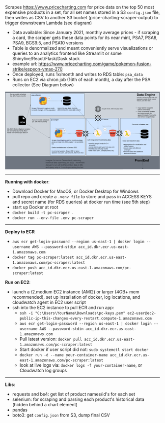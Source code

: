Scrapes https://www.pricecharting.com for price data on the top 50 most expensive products in a set, for all set names stored in a S3 `config.json` file, then writes as CSV to another S3 bucket (price-charting-scraper-output) to trigger downstream Lambda (see diagram)
   - Data available: Since January 2021, monthly average prices - if scraping a card, the scraper gets these data points for its near mint, PSA7, PSA8, PSA9, BGS9.5, and PSA10 versions
   - Table is denormalized and meant conveniently serve visualizations or queries to an analytics frontend like Streamlit or some Shinylive/React/Flask/Dask stack
   - example url: https://www.pricecharting.com/game/pokemon-fusion-strike/espeon-vmax-270
- Once deployed, runs 1x/month and writes to RDS table: `psa_data`
- Runs on EC2 via chron job (16th of each month), a day after the PSA collector (See Diagram below)


![ alt text for screen readers](/images/schema.png "Text to show on mouseover")






---
**Running with docker**:
- Download Docker for MacOS, or Docker Desktop for Windows
- pull repo and create a `.venv file` to store and pass in ACCESS KEYS and secret name (for RDS queries) at docker run time (see 5th step)
-  start up Docker at root
- `docker build -t pc-scraper .`
- `docker run --env-file .env pc-scraper`

---
**Deploy to ECR**
- `aws ecr get-login-password --region us-east-1 | docker login --username AWS --password-stdin acc_id.dkr.ecr.us-east-1.amazonaws.com`
- `docker tag pc-scraper:latest acc_id.dkr.ecr.us-east-1.amazonaws.com/pc-scraper:latest`
- `docker push acc_id.dkr.ecr.us-east-1.amazonaws.com/pc-scraper:latest`

**Run on EC2**:
- launch a t2.medium	 EC2 instance (AMI2) or larger (4GB+ mem recommended), set up installation of docker, log locations, and cloudwatch agent in EC2 user script
- ssh into the EC2 instance to pull ECR and run app:
   - `ssh -i "C:\Users\YourName\Downloads\pc-keys.pem" ec2-user@ec2-public-ip-this-changes-every-restart.compute-1.amazonaws.com`
   - `aws ecr get-login-password --region us-east-1 | docker login --username AWS --password-stdin acc_id.dkr.ecr.us-east-1.amazonaws.com`
   - Pull latest version: `docker pull acc_id.dkr.ecr.us-east-1.amazonaws.com/pc-scraper:latest`
   - Start docker if user script did not: `sudo systemctl start docker`
   - `docker run -d --name your-container-name acc_id.dkr.ecr.us-east-1.amazonaws.com/pc-scraper:latest`
   - look at live logs via: `docker logs -f your-container-name`, or Cloudwatch log groups


---
**Libs**:
- requests and bs4: get list of product names/id's for each set
- selenium: for scraping and parsing each product's historical data (hidden behind a chart element)
- pandas
- boto3: get `config.json` from S3, dump final CSV

